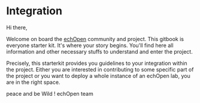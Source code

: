 # Integration

Hi there, 

Welcome on board the [echOpen](www.echopen.org) community and project. This gitbook is everyone starter kit. It's where your story begins. You'll find here all information and other necessary stuffs to understand and enter the project.

Precisely, this starterkit provides you guidelines to your integration within the project. Either you are interested in contributing to some specific part of the project or you want to deploy a whole instance of an echOpen lab, you are in the right space. 

peace and be Wild !
echOpen team

